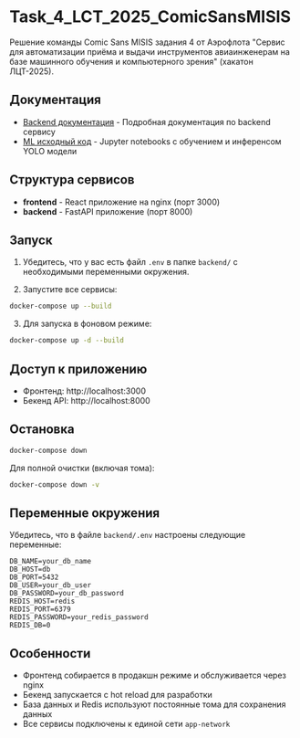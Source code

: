 # Task_4_LCT_2025_ComicSansMISIS
Решение команды Comic Sans MISIS задания 4 от Аэрофлота "Сервис для автоматизации приёма и выдачи инструментов авиаинженерам на базе машинного обучения и компьютерного зрения" (хакатон ЛЦТ-2025).

## Документация

- [Backend документация](./backend/README.md) - Подробная документация по backend сервису
- [ML исходный код](./backend/src/ML/ml-base/) - Jupyter notebooks с обучением и инференсом YOLO модели




## Структура сервисов

- **frontend** - React приложение на nginx (порт 3000)
- **backend** - FastAPI приложение (порт 8000)

## Запуск

1. Убедитесь, что у вас есть файл `.env` в папке `backend/` с необходимыми переменными окружения.

2. Запустите все сервисы:
```bash
docker-compose up --build
```

3. Для запуска в фоновом режиме:
```bash
docker-compose up -d --build
```

## Доступ к приложению

- Фронтенд: http://localhost:3000
- Бекенд API: http://localhost:8000

## Остановка

```bash
docker-compose down
```

Для полной очистки (включая тома):
```bash
docker-compose down -v
```

## Переменные окружения

Убедитесь, что в файле `backend/.env` настроены следующие переменные:

```env
DB_NAME=your_db_name
DB_HOST=db
DB_PORT=5432
DB_USER=your_db_user
DB_PASSWORD=your_db_password
REDIS_HOST=redis
REDIS_PORT=6379
REDIS_PASSWORD=your_redis_password
REDIS_DB=0
```

## Особенности

- Фронтенд собирается в продакшн режиме и обслуживается через nginx
- Бекенд запускается с hot reload для разработки
- База данных и Redis используют постоянные тома для сохранения данных
- Все сервисы подключены к единой сети `app-network`
